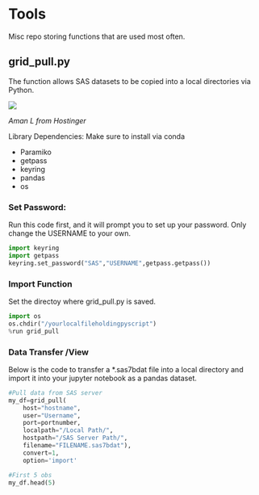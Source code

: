 # Tools
Misc repo storing functions that are used most often.

## grid_pull.py
The function allows SAS datasets to be copied into a local directories via Python.

![](https://www.hostinger.com/tutorials/wp-content/uploads/sites/2/2017/07/symmetric-encryption-ssh-tutorial.jpg)

*Aman L from Hostinger*

Library Dependencies:
Make sure to install via conda
- Paramiko 
- getpass 
- keyring
- pandas
- os

### Set Password:
Run this code first, and it will prompt you to set up your password. Only change the USERNAME to your own.

```python
import keyring
import getpass
keyring.set_password("SAS","USERNAME",getpass.getpass())
```

### Import Function
Set the directoy where grid_pull.py is saved.
```python
import os
os.chdir("/yourlocalfileholdingpyscript")
%run grid_pull
```
### Data Transfer /View
Below is the code to transfer a *.sas7bdat file into a local directory and import it into your jupyter notebook as a pandas dataset.
```python
#Pull data from SAS server
my_df=grid_pull(
    host="hostname",
    user="Username",
    port=portnumber,
    localpath="/Local Path/",
    hostpath="/SAS Server Path/",
    filename="FILENAME.sas7bdat"),
    convert=1,
    option='import'

#First 5 obs
my_df.head(5)
```

